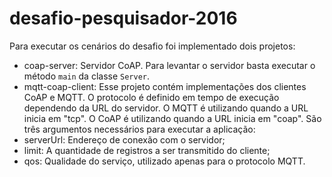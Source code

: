 # desafio-pesquisador-2016

Para executar os cenários do desafio foi implementado dois projetos:
- coap-server: Servidor CoAP. Para levantar o servidor basta executar o método ```main``` da classe ```Server```.
- mqtt-coap-client: Esse projeto contém implementações dos clientes CoAP e MQTT. O protocolo é definido em tempo de execução dependendo da URL do servidor. O MQTT é utilizando quando a URL inicia em "tcp". O CoAP é utilizando quando a URL inicia em "coap". São três argumentos necessários para executar a aplicação:
 - serverUrl: Endereço de conexão com o servidor;
 - limit: A quantidade de registros a ser transmitido do cliente;
 - qos: Qualidade do serviço, utilizado apenas para o protocolo MQTT.
